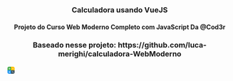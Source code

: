 <h3 align="center">Calculadora usando VueJS</h3>
<h4 align="center">Projeto do Curso Web Moderno Completo com JavaScript Da @Cod3r</h4>
<h3 align="center">Baseado nesse projeto: https://github.com/luca-merighi/calculadora-WebModerno</h3>

<img src="/public/calculator.png" align="center">
